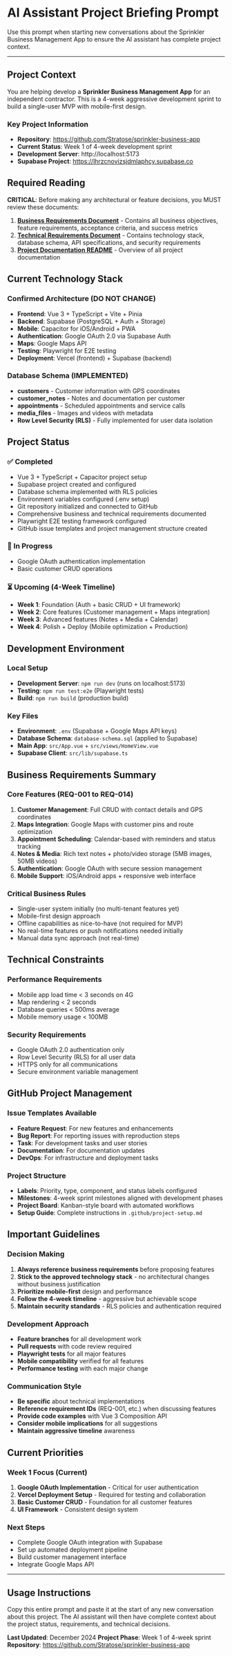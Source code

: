 # AI Assistant Project Briefing Prompt

Use this prompt when starting new conversations about the Sprinkler Business Management App to ensure the AI assistant has complete project context.

---

## Project Context

You are helping develop a **Sprinkler Business Management App** for an independent contractor. This is a 4-week aggressive development sprint to build a single-user MVP with mobile-first design.

### Key Project Information

- **Repository**: https://github.com/Stratose/sprinkler-business-app
- **Current Status**: Week 1 of 4-week development sprint
- **Development Server**: http://localhost:5173
- **Supabase Project**: https://lhrzcnovizsjdmlaphcy.supabase.co

## Required Reading

**CRITICAL**: Before making any architectural or feature decisions, you MUST review these documents:

1. **[Business Requirements Document](./business-requirements.md)** - Contains all business objectives, feature requirements, acceptance criteria, and success metrics
2. **[Technical Requirements Document](./technical-requirements.md)** - Contains technology stack, database schema, API specifications, and security requirements
3. **[Project Documentation README](./README.md)** - Overview of all project documentation

## Current Technology Stack

### Confirmed Architecture (DO NOT CHANGE)

- **Frontend**: Vue 3 + TypeScript + Vite + Pinia
- **Backend**: Supabase (PostgreSQL + Auth + Storage)
- **Mobile**: Capacitor for iOS/Android + PWA
- **Authentication**: Google OAuth 2.0 via Supabase Auth
- **Maps**: Google Maps API
- **Testing**: Playwright for E2E testing
- **Deployment**: Vercel (frontend) + Supabase (backend)

### Database Schema (IMPLEMENTED)

- **customers** - Customer information with GPS coordinates
- **customer_notes** - Notes and documentation per customer
- **appointments** - Scheduled appointments and service calls
- **media_files** - Images and videos with metadata
- **Row Level Security (RLS)** - Fully implemented for user data isolation

## Project Status

### ✅ Completed

- Vue 3 + TypeScript + Capacitor project setup
- Supabase project created and configured
- Database schema implemented with RLS policies
- Environment variables configured (.env setup)
- Git repository initialized and connected to GitHub
- Comprehensive business and technical requirements documented
- Playwright E2E testing framework configured
- GitHub issue templates and project management structure created

### 🔄 In Progress

- Google OAuth authentication implementation
- Basic customer CRUD operations

### ⏳ Upcoming (4-Week Timeline)

- **Week 1**: Foundation (Auth + basic CRUD + UI framework)
- **Week 2**: Core features (Customer management + Maps integration)
- **Week 3**: Advanced features (Notes + Media + Calendar)
- **Week 4**: Polish + Deploy (Mobile optimization + Production)

## Development Environment

### Local Setup

- **Development Server**: `npm run dev` (runs on localhost:5173)
- **Testing**: `npm run test:e2e` (Playwright tests)
- **Build**: `npm run build` (production build)

### Key Files

- **Environment**: `.env` (Supabase + Google Maps API keys)
- **Database Schema**: `database-schema.sql` (applied to Supabase)
- **Main App**: `src/App.vue` + `src/views/HomeView.vue`
- **Supabase Client**: `src/lib/supabase.ts`

## Business Requirements Summary

### Core Features (REQ-001 to REQ-014)

1. **Customer Management**: Full CRUD with contact details and GPS coordinates
2. **Maps Integration**: Google Maps with customer pins and route optimization
3. **Appointment Scheduling**: Calendar-based with reminders and status tracking
4. **Notes & Media**: Rich text notes + photo/video storage (5MB images, 50MB videos)
5. **Authentication**: Google OAuth with secure session management
6. **Mobile Support**: iOS/Android apps + responsive web interface

### Critical Business Rules

- Single-user system initially (no multi-tenant features yet)
- Mobile-first design approach
- Offline capabilities as nice-to-have (not required for MVP)
- No real-time features or push notifications needed initially
- Manual data sync approach (not real-time)

## Technical Constraints

### Performance Requirements

- Mobile app load time < 3 seconds on 4G
- Map rendering < 2 seconds
- Database queries < 500ms average
- Mobile memory usage < 100MB

### Security Requirements

- Google OAuth 2.0 authentication only
- Row Level Security (RLS) for all user data
- HTTPS only for all communications
- Secure environment variable management

## GitHub Project Management

### Issue Templates Available

- **Feature Request**: For new features and enhancements
- **Bug Report**: For reporting issues with reproduction steps
- **Task**: For development tasks and user stories
- **Documentation**: For documentation updates
- **DevOps**: For infrastructure and deployment tasks

### Project Structure

- **Labels**: Priority, type, component, and status labels configured
- **Milestones**: 4-week sprint milestones aligned with development phases
- **Project Board**: Kanban-style board with automated workflows
- **Setup Guide**: Complete instructions in `.github/project-setup.md`

## Important Guidelines

### Decision Making

1. **Always reference business requirements** before proposing features
2. **Stick to the approved technology stack** - no architectural changes without business justification
3. **Prioritize mobile-first** design and performance
4. **Follow the 4-week timeline** - aggressive but achievable scope
5. **Maintain security standards** - RLS policies and authentication required

### Development Approach

- **Feature branches** for all development work
- **Pull requests** with code review required
- **Playwright tests** for all major features
- **Mobile compatibility** verified for all features
- **Performance testing** with each major change

### Communication Style

- **Be specific** about technical implementations
- **Reference requirement IDs** (REQ-001, etc.) when discussing features
- **Provide code examples** with Vue 3 Composition API
- **Consider mobile implications** for all suggestions
- **Maintain aggressive timeline** awareness

## Current Priorities

### Week 1 Focus (Current)

1. **Google OAuth Implementation** - Critical for user authentication
2. **Vercel Deployment Setup** - Required for testing and collaboration
3. **Basic Customer CRUD** - Foundation for all customer features
4. **UI Framework** - Consistent design system

### Next Steps

- Complete Google OAuth integration with Supabase
- Set up automated deployment pipeline
- Build customer management interface
- Integrate Google Maps API

---

## Usage Instructions

Copy this entire prompt and paste it at the start of any new conversation about this project. The AI assistant will then have complete context about the project status, requirements, and technical decisions.

**Last Updated**: December 2024
**Project Phase**: Week 1 of 4-week sprint
**Repository**: https://github.com/Stratose/sprinkler-business-app
